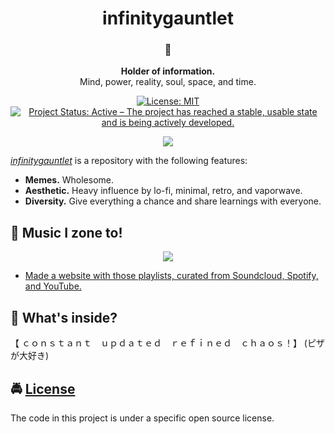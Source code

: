 <!-- HEADING -->

<h1 align="center">️infinitygauntlet</h1>

<!-- DESCRIPTION -->

<h3 align="center">
  <span role="img" aria-label="Milky Way">🌌</span>
</h3>
<p align="center">
  <strong>Holder of information.</strong><br>
  Mind, power, reality, soul, space, and time.
</p>

<!-- BADGES -->

<p align="center">
    <a href="https://github.com/acfromspace/infinitygauntlet/blob/master/LICENSE">
        <img src="https://img.shields.io/github/license/mashape/apistatus.svg"
            alt="License: MIT"></a>
    <a href="https://www.repostatus.org/#active">
        <img src="https://www.repostatus.org/badges/latest/active.svg" alt="Project Status: Active – The project has reached a stable, usable state and is being actively developed." /></a>
</p>

<!-- FEATURES -->

<p align="center">
  <img src="https://user-images.githubusercontent.com/10361542/71680303-8f159500-2d3e-11ea-8367-fef5bfc3e484.gif">
</p>

[_infinitygauntlet_](https://acfromspace.gitbook.io/infinitygauntlet/) is a repository with the following features:

- **Memes.** Wholesome.
- **Aesthetic.** Heavy influence by lo-fi, minimal, retro, and vaporwave.
- **Diversity.** Give everything a chance and share learnings with everyone.

## <span role="img" aria-label="Musical Note">🎵</span> Music I zone to!

<p align="center">
  <img src="https://user-images.githubusercontent.com/10361542/71680323-9dfc4780-2d3e-11ea-9f24-94ad303d521c.gif">
</p>

- [Made a website with those playlists, curated from Soundcloud, Spotify, and YouTube.](https://mindstone.netlify.com/)

<!-- WHAT'S INSIDE -->

## <span role="img" aria-label="Thinking Face">🤔</span> What's inside?

【﻿ ｃｏｎｓｔａｎｔ　ｕｐｄａｔｅｄ　ｒｅｆｉｎｅｄ　ｃｈａｏｓ！】 (ピザが大好き)

<!-- LICENSE -->

## <span role="img" aria-label="Oncoming Police Car">🚔</span> [License](https://github.com/acfromspace/infinitygauntlet/blob/master/LICENSE)

The code in this project is under a specific open source license.
